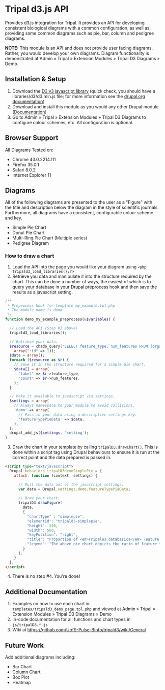# Tripal d3.js API
Provides d3.js integration for Tripal. It provides an API for developing consistent
biological diagrams with a common configuration, as well as, providing some
common diagrams such as pie, bar, column and pedigree diagrams.

**NOTE:** This module is an API and does not provide user facing diagrams.
Rather, you would develop your own diagrams. Diagram functionality is
demonstrated at Admin » Tripal » Extension Modules » Tripal D3 Diagrams » Demo.

## Installation & Setup
1. Download the [D3 v3 javascript library](http://d3js.org/) (quick check, you should have a libraries/d3/d3.min.js file; for more information see the [drupal.org documentation](https://www.drupal.org/node/1440066))
2. Download and install this module as you would any other Drupal module ([Documentation](https://www.drupal.org/documentation/install/modules-themes))
3. Go to Admin » Tripal » Extension Modules » Tripal D3 Diagrams to
configure colour schemes, etc. All configuration is optional.

## Browser Support
All Diagrams Tested on:
- Chrome 40.0.2214.111
- Firefox 35.0.1
- Safari 8.0.2
- Internet Explorer 11

## Diagrams
All of the following diagrams are presented to the user as a "Figure" with the
title and description below the diagram in the style of scientific journals.
Furthermore, all diagrams have a consistent, configurable colour scheme and key.
- Simple Pie Chart
- Donut Pie Chart
- Multi-Ring Pie Chart (Multiple series)
- Pedigree Diagram

### How to draw a chart
1. Load the API into the page you would like your diagram using `<php tripald3_load_libraries();?>`
2. Retrieve you data and manipulate it into the structure required by the chart. This can be done a number of ways, the easiest of which is to query your database in your Drupal preprocess hook and then save the results as a javascript setting.
 
```php
/**
 * Preprocess hook for template my_example.tpl.php
 * The module name is demo.
 */
function demo_my_example_preprocess(&$variables) {

  // Load the API (Step #1 above)
  tripald3_load_libraries();

  // Retrieve your data.
  $resource = chado_query("SELECT feature_type, num_features FROM {organism_feature_count} WHERE organism_id=:id",
    array(":id" => 1));
  $data = array();
  foreach ($resource as $r) {
    // Save it in the structure required for a simple pie chart.
    $data[] = array(
      "label" => $r->feature_type,
      "count" => $r->num_features,
    );
  }

  // Make it available to javascript via settings.
  $settings = array(
    // Always namespace to your module to avoid collisions.
    'demo' => array(
      // Pass in your data using a descriptive settings key.
      'featureTypePieData' => $data,
    ),
  );
  drupal_add_js($settings, 'setting');
}
```

3. Draw the chart in your template by calling `tripalD3.drawChart()`. This is done within a script tag using Drupal behaviours to ensure it is run at the correct point and the data prepared is passed in.

```html
<script type="text/javascript">
  Drupal.behaviors.tripalD3demoSimplePie = {
    attach: function (context, settings) {

      // Pull the data out of the javascript settings.
      var data = Drupal.settings.demo.featureTypePieData;
    
      // Draw your chart.
      tripalD3.drawFigure(
        data,
        {
          "chartType" : "simplepie",
          "elementId": "tripald3-simplepie",
          "height": 250,
          "width": 500,
          "keyPosition": "right",
          "title": "Proportion of <em>Tripalus databasica</em> Feature Types",
          "legend": "The above pie chart depicts the ratio of feature types available for <em>Tripalus databasica</em>.",
        }
      );
    }
  };
</script>
```

4. There is no step #4. You're done!

## Additional Documentation
1. Examples on how to use each chart in `templates/tripald3_demo_page.tpl.php` and viewed at Admin » Tripal » Extension Modules » Tripal D3 Diagrams » Demo
2. In-code documentation for all functions and chart types in `js/tripalD3.*.js`
3. Wiki at https://github.com/UofS-Pulse-Binfo/tripald3/wiki/General

## Future Work
Add additional diagrams including:
 - Bar Chart
 - Column Chart
 - Box Plot
 - Heatmap
